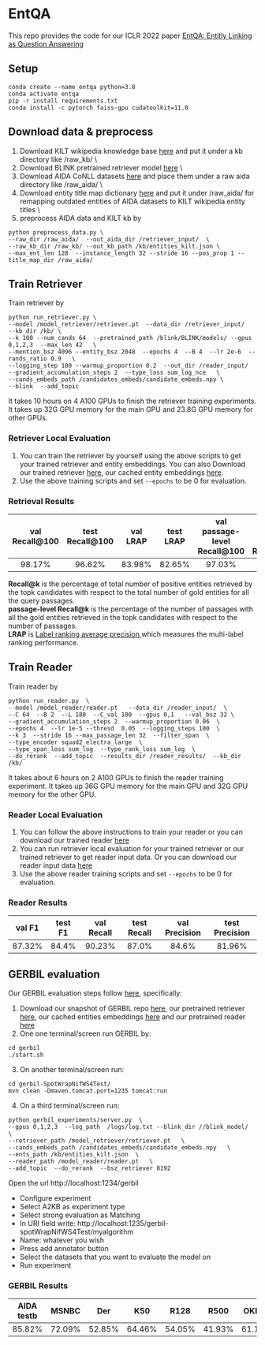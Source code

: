 # EntQA

This repo provides the code for our ICLR 2022 paper [EntQA: Entitly Linking as Question Answering](https://arxiv.org/pdf/2110.02369.pdf)

## Setup

```
conda create --name entqa python=3.8
conda activate entqa
pip -r install requirements.txt
conda install -c pytorch faiss-gpu cudatoolkit=11.0

```

## Download data & preprocess
1. Download KILT wikipedia knowledge base [here](https://github.com/facebookresearch/KILT) and put it under a kb directory like /raw_kb/  \
2. Download BLINK pretrained retriever model [here](https://github.com/facebookresearch/BLINK)  \
3. Download AIDA CoNLL datasets [here](https://www.mpi-inf.mpg.de/departments/databases-and-information-systems/research/ambiverse-nlu/aida/downloads) and place them under a raw aida directory like /raw_aida/ \
4. Download entity title map dictionary [here](https://drive.google.com/file/d/1QE3N8S_tVkGhYz_5fjRahLHfkIwghi-4/view?usp=sharing) and put it under /raw_aida/ for remapping outdated entities of AIDA datasets to KILT wikipedia entity titles \
5. preprocess AIDA data and KILT kb by
```
python preprocess_data.py \
--raw_dir /raw_aida/  --out_aida_dir /retriever_input/  \
--raw_kb_dir /raw_kb/ --out_kb_path /kb/entities_kilt.json \
--max_ent_len 128  --instance_length 32 --stride 16 --pos_prop 1 --title_map_dir /raw_aida/

```

## Train Retriever 

Train retriever by 
```
python run_retriever.py \
--model /model_retriever/retriever.pt  --data_dir /retriever_input/   --kb_dir /kb/ \
--k 100 --num_cands 64  --pretrained_path /blink/BLINK/models/ --gpus 0,1,2,3  --max_len 42   \
--mention_bsz 4096 --entity_bsz 2048  --epochs 4  --B 4  --lr 2e-6  --rands_ratio 0.9   \
--logging_step 100 --warmup_proportion 0.2  --out_dir /reader_input/   
--gradient_accumulation_steps 2  --type_loss sum_log_nce   \
--cands_embeds_path /candidates_embeds/candidate_embeds.npy \
--blink  --add_topic
```
It takes 10 hours on 4 A100 GPUs to finish the retriever training experiments. It takes up 32G GPU memory for the main GPU and 23.8G GPU memory for other GPUs.
### Retriever Local Evaluation
1. You can train the retriever by yourself using the above scripts to get your trained retriever and entity embeddings. You can also Download our trained retriever [here](https://drive.google.com/file/d/1bHS5rxGbHJ5omQ-t8rjQogw7QJq-qYFO/view?usp=sharing), our cached entity embeddings [here](https://drive.google.com/file/d/1znMYd5HS80XpLpvpp_dFkQMbJiaFsQIn/view?usp=sharing). 
2. Use the above training scripts and set `--epochs` to be 0 for evaluation.
### Retrieval Results
| val Recall@100 | test Recall@100 | val LRAP | test LRAP | val passage-level Recall@100 | test passage-level Recall@100|
|:----------------:|:-----------------:|:----------:|:-----------:|:---------------------:|:---------------------:|
|     98.17%     |     96.62%      |  83.98%  |  82.65%   |      97.03%         |        94.59%       |


**Recall@k** is the percentage of total number of positive entities retrieved by the topk candidates with respect to the total number of gold entities for all the query passages. \
**passage-level Recall@k** is the percentage of the number of passages with all the gold entities retrieved in the topk candidates with respect to the number of passages. \
**LRAP** is [Label ranking average precision ](https://scikit-learn.org/stable/modules/generated/sklearn.metrics.label_ranking_average_precision_score.html) which measures the multi-label ranking performance.



## Train Reader 

Train reader by

```
python run_reader.py  \
--model /model_reader/reader.pt   --data_dir /reader_input/  \
--C 64  --B 2  --L 180  --C_val 100  --gpus 0,1   --val_bsz 32 \
--gradient_accumulation_steps 2  --warmup_proportion 0.06  \
--epochs 4  --lr 1e-5 --thresd  0.05  --logging_steps 100  \
--k 3  --stride 16 --max_passage_len 32  --filter_span  \
--type_encoder squad2_electra_large  \
--type_span_loss sum_log  --type_rank_loss sum_log  \
--do_rerank  --add_topic  --results_dir /reader_results/  --kb_dir /kb/

```
It takes about 6 hours on 2 A100 GPUs to finish the reader training experiment. It takes up 36G GPU memory for the main GPU and 32G GPU memory for the other GPU.
### Reader Local Evaluation
1. You can follow the above instructions to train your reader or you can download our trained reader [here](https://drive.google.com/file/d/1A4I1fJZKxmROIE1fd0mdXN6b1emP_xt4/view?usp=sharing)
2. You can run retriever local evaluation for your trained retriever or our trained retriever to get reader input data. Or you can download our reader input data [here](https://drive.google.com/drive/folders/1xfEgXCREe6pbSmAsnidsMuVYMK_mlOao?usp=sharing)
3. Use the above reader training scripts and set `--epochs` to be 0 for evaluation.

### Reader Results

|   val F1  |  test F1  |  val Recall |  test Recall |  val Precision  |  test Precision  |
|:-----------:|:-----------:|:-------------:|:--------------:|:-----------------:|:------------------:|
|   87.32%  |   84.4%  |   90.23%    |    87.0%    |     84.6%      |      81.96%      |

## GERBIL evaluation
Our GERBIL evaluation steps follow [here](https://github.com/dalab/end2end_neural_el), specifically:
1. Download our snapshot of GERBIL repo [here](https://drive.google.com/file/d/1Sp-G9631ormzIYfenCDsaWgiBPVBkF6F/view?usp=sharing), our pretrained retriever [here](https://drive.google.com/file/d/1bHS5rxGbHJ5omQ-t8rjQogw7QJq-qYFO/view?usp=sharing), our cached entities embeddings [here](https://drive.google.com/file/d/1znMYd5HS80XpLpvpp_dFkQMbJiaFsQIn/view?usp=sharing) and our pretrained reader [here](https://drive.google.com/file/d/1A4I1fJZKxmROIE1fd0mdXN6b1emP_xt4/view?usp=sharing)
2. One one terminal/screen run GERBIL by:
```
cd gerbil
./start.sh

```
3. On another terminal/screen run:
```
cd gerbil-SpotWrapNifWS4Test/
mvn clean -Dmaven.tomcat.port=1235 tomcat:run

```
4. On a third terminal/screen run:
```
python gerbil_experiments/server.py  \
--gpus 0,1,2,3  --log_path  /logs/log.txt --blink_dir //blink_model/  \
--retriever_path /model_retriever/retriever.pt   \
--cands_embeds_path /candidates_embeds/candidate_embeds.npy   \
--ents_path /kb/entities_kilt.json  \
--reader_path /model_reader/reader.pt   \
--add_topic  --do_rerank  --bsz_retriever 8192  

```
Open the url http://localhost:1234/gerbil
- Configure experiment
- Select A2KB as experiment type
- Select strong evaluation as Matching
- In URI field write: http://localhost:1235/gerbil-spotWrapNifWS4Test/myalgorithm
- Name: whatever you wish
- Press add annotator button
- Select the datasets that you want to evaluate the model on
- Run experiment

### GERBIL Results
| AIDA testb| MSNBC| Der|K50|R128|R500|OKE15|OKE16|AVG|
|:---------:|:--------:|:----:|:---:|:----:|:----:|:-----:|:-----:|:----:|
|85.82%|72.09%|52.85%|64.46%|54.05%|41.93%|61.10%|51.34%|60.46%|
